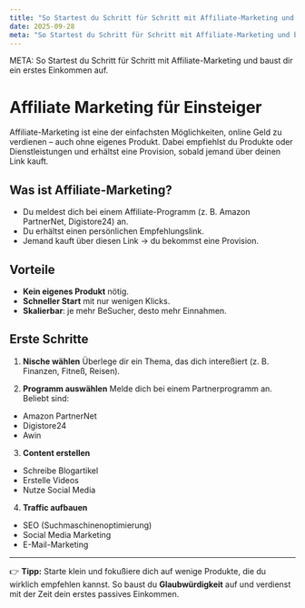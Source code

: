 ```yaml
---
title: "So Startest du Schritt für Schritt mit Affiliate-Marketing und baust dir ein erstes Einkommen auf."
date: 2025-09-28
meta: "So Startest du Schritt für Schritt mit Affiliate-Marketing und baust dir ein erstes Einkommen auf."
---
```


META: So Startest du Schritt für Schritt mit Affiliate-Marketing und baust dir ein erstes Einkommen auf.

# Affiliate Marketing für Einsteiger

Affiliate-Marketing ist eine der einfachsten Möglichkeiten, online Geld zu verdienen – auch ohne eigenes Produkt. 
Dabei empfiehlst du Produkte oder Dienstleistungen und erhältst eine Provision, sobald jemand über deinen Link kauft.

## Was ist Affiliate-Marketing?

- Du meldest dich bei einem Affiliate-Programm (z. B. Amazon PartnerNet, Digistore24) an. 
- Du erhältst einen persönlichen Empfehlungslink. 
- Jemand kauft über diesen Link → du bekommst eine Provision. 

## Vorteile

- **Kein eigenes Produkt** nötig. 
- **Schneller Start** mit nur wenigen Klicks. 
- **Skalierbar**: je mehr BeSucher, desto mehr Einnahmen. 

## Erste Schritte

1. **Nische wählen** 
 Überlege dir ein Thema, das dich intereßiert (z. B. Finanzen, Fitneß, Reisen). 

2. **Programm auswählen** 
 Melde dich bei einem Partnerprogramm an. Beliebt sind: 
 - Amazon PartnerNet 
 - Digistore24 
 - Awin 

3. **Content erstellen** 
 - Schreibe Blogartikel 
 - Erstelle Videos 
 - Nutze Social Media 

4. **Traffic aufbauen** 
 - SEO (Suchmaschinenoptimierung) 
 - Social Media Marketing 
 - E-Mail-Marketing 

---

👉 **Tipp:** Starte klein und fokußiere dich auf wenige Produkte, die du wirklich empfehlen kannst. 
So baust du **Glaubwürdigkeit** auf und verdienst mit der Zeit dein erstes passives Einkommen.

